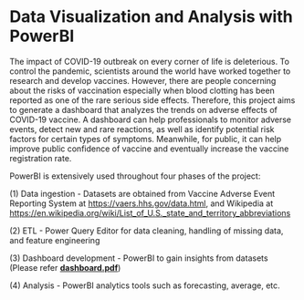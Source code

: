 # Data Visualization and Analysis with PowerBI

The impact of COVID-19 outbreak on every corner of life is deleterious. To control the pandemic, scientists around the world have worked together to research and develop vaccines. However, there are people concerning about the risks of vaccination especially when blood clotting has been reported as one of the rare serious side effects. Therefore, this project aims to generate a dashboard that analyzes the trends on adverse effects of COVID-19 vaccine. A dashboard can help professionals to monitor adverse events, detect new and rare reactions, as well as identify potential risk factors for certain types of symptoms. Meanwhile, for public, it can help improve public confidence of vaccine and eventually increase the vaccine registration rate.

PowerBI is extensively used throughout four phases of the project:

(1) Data ingestion - Datasets are obtained from Vaccine Adverse Event Reporting System at https://vaers.hhs.gov/data.html, and Wikipedia at https://en.wikipedia.org/wiki/List_of_U.S._state_and_territory_abbreviations

(2) ETL - Power Query Editor for data cleaning, handling of missing data, and feature engineering

(3) Dashboard development - PowerBI to gain insights from datasets (Please refer [**dashboard.pdf**](dashboard.pdf))

(4) Analysis - PowerBI analytics tools such as forecasting, average, etc.
